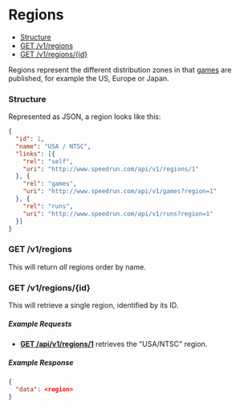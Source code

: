 # Regions

* [Structure](#structure)
* [GET /v1/regions](#get-v1regions)
* [GET /v1/regions/{id}](#get-v1regionsid)

Regions represent the different distribution zones in that [games](games.md) are published, for
example the US, Europe or Japan.

### Structure

Represented as JSON, a region looks like this:

```json
{
  "id": 1,
  "name": "USA / NTSC",
  "links": [{
    "rel": "self",
    "uri": "http://www.speedrun.com/api/v1/regions/1"
  }, {
    "rel": "games",
    "uri": "http://www.speedrun.com/api/v1/games?region=1"
  }, {
    "rel": "runs",
    "uri": "http://www.speedrun.com/api/v1/runs?region=1"
  }]
}
```

### GET /v1/regions

This will return *all* regions order by name.

### GET /v1/regions/{id}

This will retrieve a single region, identified by its ID.

##### Example Requests

* [**GET /api/v1/regions/1**](http://www.speedrun.com/api/v1/regions/1) retrieves the "USA/NTSC"
  region.

##### Example Response

```json
{
  "data": <region>
}
```
